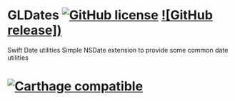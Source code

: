 # GLDates [![GitHub license](https://img.shields.io/badge/license-MIT-lightgrey.svg)](https://raw.githubusercontent.com/mrkeithelliott/GLDates/master/LICENSE.md) [![GitHub release])](https://github.com/mrkeithelliott/GLDates/releases)
Swift Date utilities
Simple NSDate extension to provide some common date utilities
#  [![Carthage compatible](https://img.shields.io/badge/Carthage-compatible-4BC51D.svg?style=flat)](https://github.com/Carthage/Carthage)
